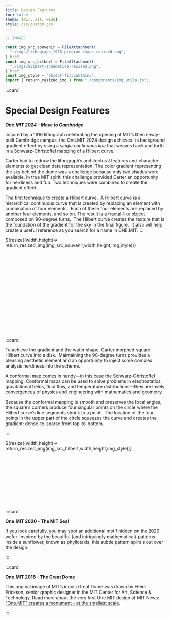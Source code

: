 ```yaml
---
title: Design Features
toc: false
theme: [air, alt, wide]
style: css/custom.css
---
```


```js
// IMAGES

const img_src_souvenir = FileAttachment(
  "./imgs/lithograph_1916_program_image-resized.png",
).href;
const img_src_hilbert = FileAttachment(
  "./imgs/hilbert-schematics-resized.png",
).href;
const img_style = "object-fit:contain;";
import { return_resized_img } from "./components/img_utils.js";
```

<div class= "grid grid-cols-2" style="grid-auto-rows: auto;">

:::card

# Special Design Features

**_One.MIT 2024 - Move to Cambridge_**

Inspired by a 1916 lithograph celebrating the opening of MIT’s then newly-built Cambridge campus, the One.MIT 2024 design achieves its background gradient effect by using a _single continuous line_ that weaves back and forth in a Schwarz-Christoffel mapping of a Hilbert curve.

Carter had to redraw the lithograph’s architectural features and character elements to get clean data representation.
The color gradient representing the sky behind the dome was a challenge because only two shades were available. In true MIT spirit, this challenge provided Carter an opportunity for nerdiness and fun. Two techniques were combined to create the gradient effect.

The first technique to create a Hilbert curve. 
A Hilbert curve is a hierarchical continuous curve that is created by replacing an element with combination of four elements. 
Each of these four elements are replaced by another four elements, and so on.
The result is a fractal-like object composed on 90-degree turns. 
The Hilbert curve creates the texture that is the foundation of the gradient for the sky in the final figure. 
It also will help create a useful reference as you search for a name in ONE.MIT.
:::

<div style="min-height:300px;">
  ${resize((width,height)=> return_resized_img(img_src_souvenir,width,height,img_style))}
</div>

:::card

To achieve the gradient and the wafer shape, Carter morphed square Hilbert curve into a disk. 
Maintaining the 90-degree turns provides a pleasing aesthetic element and an opportunity to inject some complex analysis nerdiness into the scheme.

A conformal map comes in handy—in this case the Schwarz-Christoffel mapping.
Conformal maps can be used to solve problems in electrostatics, gravitational fields, fluid flow, and temperature distributions—they are lovely convergences of physics and engineering with mathematics and geometry.

Because the conformal mapping is smooth and preserves the local angles, the square’s corners produce four singular points on the circle where the Hilbert curve’s line segments shrink to a point. 
The location of the four points in the upper part of the circle squeezes the curve and creates the gradient: dense-to-sparse from top-to-bottom.

:::

<div style="min-height:200px;">
  ${resize((width,height)=> return_resized_img(img_src_hilbert,width,height,img_style))}
</div>

:::card

**One.MIT 2020 - The MIT Seal**

If you look carefully, you may spot an additional motif hidden on the 2020 wafer.
Inspired by the beautiful (and intriguingly mathematical) patterns inside a sunflower, known as phyllotaxis, this subtle pattern spirals out over the design.

:::

:::card

**One.MIT 2018 - The Great Dome**

This original image of MIT’s iconic Great Dome was drawn by Heidi Erickson, senior graphic designer in the MIT Center for Art, Science & Technology.
Read more about the very first One.MIT design at MIT News: ["One.MIT" creates a monument - at the smallest scale](https://news.mit.edu/2019/onemit-creates-monument-at-smallest-scale-0318).

:::

</div>
